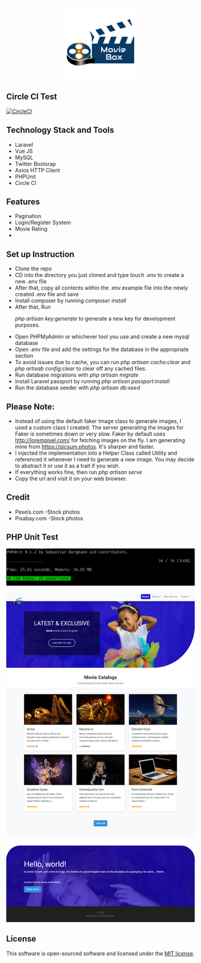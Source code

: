 <p align="center"><img src="public/images/logo2.png"></p>

## Circle CI Test
[![CircleCI](https://circleci.com/gh/Monamoxie/movie-box.svg?style=svg)](https://circleci.com/gh/Monamoxie/movie-box)


## Technology Stack and Tools
 
 - Laravel 
 - Vue JS
 - MySQL
 - Twitter Bootsrap
 - Axios HTTP Client
 - PHPUnit
 - Circle CI

## Features

  - Pagination
  - Login/Register System
  - Movie Rating
  - 
  
## Set up Instruction
  - Clone the repo
  - CD into the directory you just cloned and type *touch .env* to create a new .env file
  - After that, copy all contents within the .env.example file into the newly created .env file and save
  - Install composer by running *composer install*
  - After that, Run
        <p> *php artisan key:generate*  to generate a new key for development purposes. </p>
  - Open PHPMyAdmin or whichever tool you use and create a new mysql database
  - Open .env file and add the settings for the database in the appropriate section
  - To avoid issues due to cache, you can run *php artisan cache:clear* and *php artisab config:clear* to clear off any cached files.
  - Run database migrations with *php artisan migrate*
  - Install Laravel passport by running *php artisan passport:install*
  - Run the database seeder with *php artisan db:seed*
## Please Note:
  - Instead of using the default faker Image class to generate images, I used a custom class I created. The server generating the images for Faker is sometimes down or very slow. Faker by default uses http://lorempixel.com/ for fetching images on the fly. I am generating mine from https://picsum.photos. It's sharper and faster. 
  - I injected the implementation into a Helper Class called Utility and referenced it whenever I need to generate a new image. You may decide to abstract it or use it as a trait if you wish.
- If everything works fine, then run *php artisan serve*
- Copy the url and visit it on your web browser.

 
## Credit
- Pexels.com -Stock photos 
- Pixabay.com -Stock photos

## PHP Unit Test
<p align="center"><img src="resources/images/circle_ci_test.png"></p>

<p align="center"><img src="resources/images/home_snapshot.png"></p>
 
## License

This software is open-sourced software and licensed under the [MIT license](https://opensource.org/licenses/MIT).
